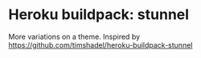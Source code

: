 # Heroku buildpack: stunnel

More variations on a theme. Inspired by https://github.com/timshadel/heroku-buildpack-stunnel
